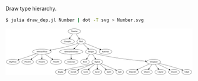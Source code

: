 Draw type hierarchy.

```bash
$ julia draw_dep.jl Number | dot -T svg > Number.svg
```

![Number.svg](Number.svg)
